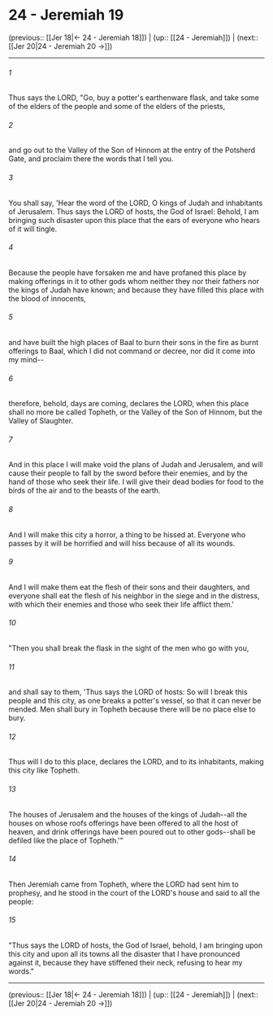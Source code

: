 # 24 - Jeremiah 19

(previous:: [[Jer 18|← 24 - Jeremiah 18]]) | (up:: [[24 - Jeremiah]]) | (next:: [[Jer 20|24 - Jeremiah 20 →]])

***


###### 1 
Thus says the LORD, "Go, buy a potter's earthenware flask, and take some of the elders of the people and some of the elders of the priests, 

###### 2 
and go out to the Valley of the Son of Hinnom at the entry of the Potsherd Gate, and proclaim there the words that I tell you. 

###### 3 
You shall say, 'Hear the word of the LORD, O kings of Judah and inhabitants of Jerusalem. Thus says the LORD of hosts, the God of Israel: Behold, I am bringing such disaster upon this place that the ears of everyone who hears of it will tingle. 

###### 4 
Because the people have forsaken me and have profaned this place by making offerings in it to other gods whom neither they nor their fathers nor the kings of Judah have known; and because they have filled this place with the blood of innocents, 

###### 5 
and have built the high places of Baal to burn their sons in the fire as burnt offerings to Baal, which I did not command or decree, nor did it come into my mind-- 

###### 6 
therefore, behold, days are coming, declares the LORD, when this place shall no more be called Topheth, or the Valley of the Son of Hinnom, but the Valley of Slaughter. 

###### 7 
And in this place I will make void the plans of Judah and Jerusalem, and will cause their people to fall by the sword before their enemies, and by the hand of those who seek their life. I will give their dead bodies for food to the birds of the air and to the beasts of the earth. 

###### 8 
And I will make this city a horror, a thing to be hissed at. Everyone who passes by it will be horrified and will hiss because of all its wounds. 

###### 9 
And I will make them eat the flesh of their sons and their daughters, and everyone shall eat the flesh of his neighbor in the siege and in the distress, with which their enemies and those who seek their life afflict them.' 

###### 10 
"Then you shall break the flask in the sight of the men who go with you, 

###### 11 
and shall say to them, 'Thus says the LORD of hosts: So will I break this people and this city, as one breaks a potter's vessel, so that it can never be mended. Men shall bury in Topheth because there will be no place else to bury. 

###### 12 
Thus will I do to this place, declares the LORD, and to its inhabitants, making this city like Topheth. 

###### 13 
The houses of Jerusalem and the houses of the kings of Judah--all the houses on whose roofs offerings have been offered to all the host of heaven, and drink offerings have been poured out to other gods--shall be defiled like the place of Topheth.'" 

###### 14 
Then Jeremiah came from Topheth, where the LORD had sent him to prophesy, and he stood in the court of the LORD's house and said to all the people: 

###### 15 
"Thus says the LORD of hosts, the God of Israel, behold, I am bringing upon this city and upon all its towns all the disaster that I have pronounced against it, because they have stiffened their neck, refusing to hear my words."

***

(previous:: [[Jer 18|← 24 - Jeremiah 18]]) | (up:: [[24 - Jeremiah]]) | (next:: [[Jer 20|24 - Jeremiah 20 →]])
